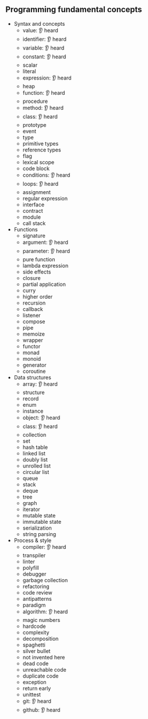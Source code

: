 ## Programming fundamental concepts

- Syntax and concepts
  - value: 👂 heard
  - identifier: 👂 heard
  - variable: 👂 heard
  - constant: 👂 heard
  - scalar
  - literal
  - expression: 👂 heard
  - heap
  - function: 👂 heard
  - procedure
  - method: 👂 heard
  - class: 👂 heard
  - prototype
  - event
  - type
  - primitive types
  - reference types
  - flag
  - lexical scope
  - code block
  - conditions: 👂 heard
  - loops: 👂 heard
  - assignment
  - regular expression
  - interface
  - contract
  - module
  - call stack
- Functions
  - signature
  - argument: 👂 heard
  - parameter: 👂 heard
  - pure function
  - lambda expression
  - side effects
  - closure
  - partial application
  - curry
  - higher order
  - recursion
  - callback
  - listener
  - compose
  - pipe
  - memoize
  - wrapper
  - functor
  - monad
  - monoid
  - generator
  - coroutine
- Data structures
  - array: 👂 heard
  - structure
  - record
  - enum
  - instance
  - object: 👂 heard
  - class: 👂 heard
  - collection
  - set
  - hash table
  - linked list
  - doubly list
  - unrolled list
  - circular list
  - queue
  - stack
  - deque
  - tree
  - graph
  - iterator
  - mutable state
  - immutable state
  - serialization
  - string parsing
- Process & style
  - compiler: 👂 heard
  - transpiler
  - linter
  - polyfill
  - debugger
  - garbage collection
  - refactoring
  - code review
  - antipatterns
  - paradigm
  - algorithm: 👂 heard
  - magic numbers
  - hardcode
  - complexity
  - decomposition
  - spaghetti
  - silver bullet
  - not invented here
  - dead code
  - unreachable code
  - duplicate code
  - exception
  - return early
  - unittest
  - git: 👂 heard
  - github: 👂 heard
